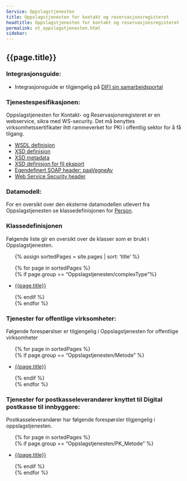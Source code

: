 ```yaml
---
Service: Oppslagstjenesten  
title: Oppslagstjenesten for kontakt og reservasjonsregisteret  
headtitle: Oppslagstjenesten for kontakt og reservasjonsregisteret  
permalink: ot_oppslagstjenesten.html
sidebar:
---
```


## {{page.title}}

### Integrasjonsguide:

  - Integrasjonsguide er tilgjengelig på [DIFI sin
    samarbeidsportal](http://samarbeid.difi.no)

### Tjenestespesifikasjonen:

Oppslagstjenesten for Kontakt- og Reservasjonsregisteret er en
webservice, sikra med WS-security. Det må benyttes
virksomhetssertifikater ihtt rammeverket for PKI i offentlig sektor for
å få tilgang.

  - [WSDL definisjon](xsd/oppslagstjeneste-ws-16-02.wsdl)
  - [XSD definisjon](xsd/oppslagstjeneste-ws-16-02.xsd)
  - [XSD metadata](xsd/oppslagstjeneste-metadata-16-02.xsd)
  - [XSD definisjon for fil
    eksport](xsd/kontaktregister-export-14-05.xsd)
  - [Egendefinert SOAP header: paaVegneAv](paaVegneAv.md)
  - [Web Service Security header](ws-security/WebserviceSecurity)

### Datamodell:

For en oversikt over den eksterne datamodellen utlevert fra
Oppslagstjenesten se klassedefinisjonen for [Person](Person.md).

### Klassedefinisjonen

Følgende liste gir en oversikt over de klasser som er brukt i
Oppslagstjenesten.

<ul>

{% assign sortedPages = site.pages | sort: ‘title’ %}

{% for page in sortedPages %}  
{% if page.group == “Oppslagstjenesten/complexType”%}

<li>

<a href="{{page.title}}">{{page.title}}</a>

</li>

{% endif %}  
{% endfor %}

</ul>

### Tjenester for offentlige virksomheter:

Følgende forespørslser er tilgjengelig i Oppslagstjenesten for
offentlige virksomheter

<ul>

{% for page in sortedPages %}  
{% if page.group == “Oppslagstjenesten/Metode” %}

<li>

<a href="{{page.title}}">{{page.title}}</a>

</li>

{% endif %}  
{% endfor %}

</ul>

### Tjenester for postkasseleverandører knyttet til Digital postkasse til innbyggere:

Postkasseleverandører har følgende forespørsler tilgjengelig i
oppslagstjenesten.

<ul>

{% for page in sortedPages %}  
{% if page.group == “Oppslagstjenesten/PK\_Metode” %}

<li>

<a href="{{page.title}}">{{page.title}}</a>

</li>

{% endif %}  
{% endfor %}

</ul>
